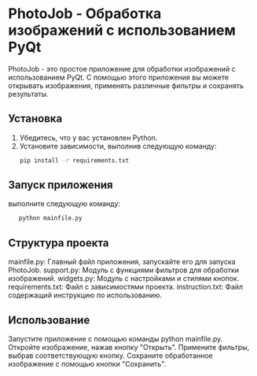 # PhotoJob - Обработка изображений с использованием PyQt

PhotoJob - это простое приложение для обработки изображений с использованием PyQt. С помощью этого приложения вы можете открывать изображения, применять различные фильтры и сохранять результаты.

## Установка

1. Убедитесь, что у вас установлен Python.
2. Установите зависимости, выполнив следующую команду:
   ```bash
   pip install -r requirements.txt

## Запуск приложения
выполните следующую команду:
```bash
   python mainfile.py
```

## Структура проекта
mainfile.py: Главный файл приложения, запускайте его для запуска PhotoJob.
support.py: Модуль с функциями фильтров для обработки изображений.
widgets.py: Модуль с настройками и стилями кнопок.
requirements.txt: Файл с зависимостями проекта.
instruction.txt: Файл содержащий инструкцию по использованию.

## Использование
Запустите приложение с помощью команды python mainfile.py.
Откройте изображение, нажав кнопку "Открыть".
Примените фильтры, выбрав соответствующую кнопку.
Сохраните обработанное изображение с помощью кнопки "Сохранить".
